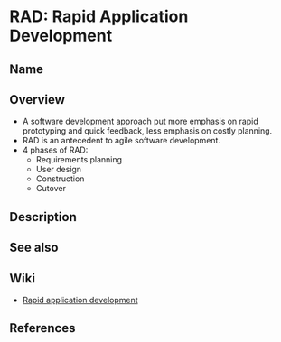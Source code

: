 # RAD: Rapid Application Development

## Name

## Overview
- A software development approach put more emphasis on rapid prototyping and quick feedback, less emphasis on costly planning.
- RAD is an antecedent to agile software development.
- 4 phases of RAD:
   - Requirements planning
   - User design
   - Construction
   - Cutover

## Description

## See also

## Wiki
- [Rapid application development](https://en.wikipedia.org/wiki/Rapid_application_development)

## References
